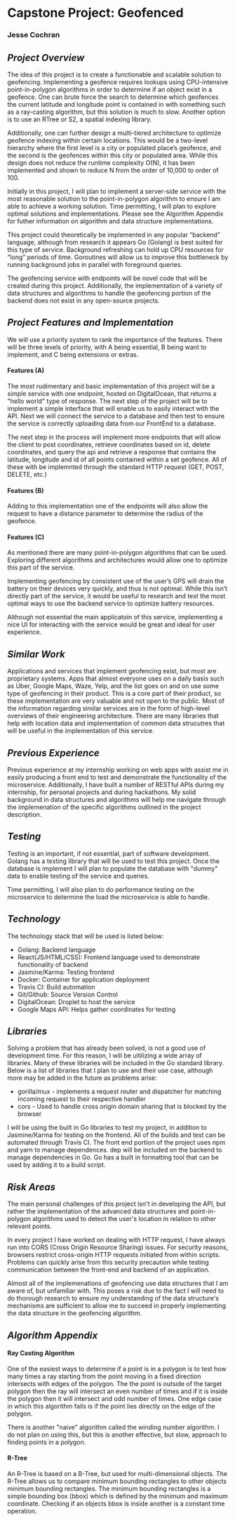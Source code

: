 # Capstone Project: Geofenced

### Jesse Cochran


## __*Project Overview*__
The idea of this project is to create a functionable and scalable solution to geofencing. Implementing a geofence requires lookups using CPU-intensive point-in-polygon algorithms in order to determine if an object exist in a geofence. One can brute force the search to determine which geofences the current latitude and longitude point is contained in with something such as a ray-casting algorithm, but this solution is much to slow. Another option is to use an RTree or S2, a spatial indexing library. 

Additionally, one can further design a multi-tiered architecture to optimize geofence indexing within certain locations. This would be a two-level hierarchy where the first level is a city or populated place’s geofence, and the second is the geofences within this city or populated area. While this design does not reduce the runtime complexity O(N), it has been implemented and shown to reduce N from the order of 10,000 to order of 100.

Initially in this project, I will plan to implement a server-side service with the most reasonable solution to the point-in-polygon algorithm to ensure I am able to achieve a working solution. Time permitting, I will plan to explore optimal solutions and implementations. Please see the Algorithm Appendix for futher information on algorithm and data structure implementations.

This project could theoretically be implemented in any popular “backend” language, although from research it appears Go (Golang) is best suited for this type of service. Background refreshing can hold up CPU resources for “long” periods of time. Goroutines will allow us to improve this bottleneck by running background jobs in parallel with foreground queries.

The geofencing service with endpoints will be novel code that will be created during this project. Additionally, the implementation of a variety of data structures and algorithms to handle the geofencing portion of the backend does not exist in any open-source projects.

## __*Project Features and Implementation*__
We will use a priority system to rank the importance of the features. There will be three levels of priority, with A being essential, B being want to implement, and C being extensions or extras.

#### **Features (A)**
The most rudimentary and basic implementation of this project will be a simple service with one endpoint, hosted on DigitalOcean, that returns a "hello world" type of response. The next step of the project will be to implement a simple interface that will enable us to easily interact with the API. Next we will connect the service to a database and then test to ensure the service is correctly uploading data from our FrontEnd to a database.

The next step in the process will implement more endpoints that will allow the client to post coordinates, retrieve coordinates based on id, delete coordinates, and query the api and retrieve a response that contains the latitude, longitude and id of all points contained within a set geofence. All of these with be implemnted through the standard HTTP request (GET, POST, DELETE, etc.)



#### **Features (B)**
Adding to this implementation one of the endpoints will also allow the request to have a distance parameter to determine the radius of the geofence. 

#### **Features (C)**

As mentioned there are many point-in-polygon algorithms that can be used. Exploring different algorithms and architectures would allow one to optimize this part of the service. 

Implementing geofencing by consistent use of the user’s GPS will drain the battery on their devices very quickly, and thus is not optimal. While this isn’t directly part of the service, it would be useful to research and test the most optimal ways to use the backend service to optimize battery resources. 

Although not essential the main applicatoin of this service, implementing a nice UI for interacting with the service would be great and ideal for user experience.


## __*Similar Work*__
Applications and services that implement geofencing exist, but most are proprietary systems. Apps that almost everyone uses on a daily basis such as Uber, Google Maps, Waze, Yelp, and the list goes on and on use some type of geofencing in their product. This is a core part of their product, so these implementation are very valuable and not open to the public. Most of the information regarding similar services are in the form of high-level overviews of their engineering architecture. There are many libraries that help with location data and implementation of common data strucutres that will be useful in the implementation of this service.


## __*Previous Experience*__
Previous experience at my internship working on web apps with assist me in easily producing a front end to test and demonstrate the functionality of the microservice. Additionally, I have built a number of RESTful APIs during my internship, for personal projects and during hackathons. My solid background in data structures and algorithms will help me navigate through the implemenation of the specific algorithms outlined in the project description. 


## __*Testing*__
Testing is an important, if not essential, part of software development. Golang has a testing library that will be used to test this project. Once the database is implement I will plan to populate the database with "dummy" data to enable testing of the service and queries. 

Time permitting, I will also plan to do performance testing on the microservice to determine the load the microservice is able to handle.

## __*Technology*__
The technology stack that will be used is listed below:
* Golang: Backend language
* React(JS/HTML/CSS): Frontend language used to demonstrate functionality of backend
* Jasmine/Karma: Testing frontend
* Docker: Container for application deployment
* Travis CI: Build automation
* Git/Github: Source Version Control
* DigitalOcean: Droplet to host the service
* Google Maps API: Helps gather coordinates for testing

## __*Libraries*__

Solving a problem that has already been solved, is not a good use of development time. For this reason, I will be uitilizing a wide array of libraries. Many of these libraries will be included in the Go standard library. Below is a list of libraries that I plan to use and their use case, although more may be added in the future as problems arise:

* gorilla/mux - implements a request router and dispatcher for matching incoming request to their respective handler
* cors - Used to handle cross origin domain sharing that is blocked by the browser


I will be using the built in Go libraries to test my project, in addition to Jasmine/Karma for testing on the frontend. All of the builds and test can be automated through Travis CI. The front end portion of the project uses npm and yarn to manage dependences. dep will be included on the backend to manage dependencies in Go. Go has a built in formatting tool that can be used by adding it to a build script.

## __*Risk Areas*__

The main personal challenges of this project isn't in developing the API, but rather the implementation of the advanced data structures and point-in-polygon algorithms used to detect the user's location in relation to other relevant points.

In every project I have worked on dealing with HTTP request, I have always run into CORS (Cross Origin Resource Sharing) issues. For security reasons, browsers restrict cross-origin HTTP requests initiated from within scripts. Problems can quickly arise from this security precaution while testing communication between the front-end and backend of an application.

Almost all of the implemenations of geofencing use data structures that I am aware of, but unfamiliar with. This poses a risk due to the fact I will need to do thorough research to ensure my understanding of the data structure's mechanisms are sufficient to allow me to succeed in properly implementing the data structure in the geofencing algorithm. 


## __*Algorithm Appendix*__

#### Ray Casting Algorithm
One of the easiest ways to determine if a point is in a polygon is to test how many times a ray starting from the point moving in a fixed direction intersects with edges of the polygon. The the point is outside of the target polygon then the ray will intersect an even number of times and if it is inside the polygon then it will intersect and odd number of times. One edge case in which this algorithm fails is if the point lies directly on the edge of the polygon. 

There is another "naive" algorithm called the winding number algorithm. I do not plan on using this, but this is another effective, but slow, approach to finding points in a polygon.

#### R-Tree
An R-Tree is based on a B-Tree, but used for multi-dimensional objects. The R-Tree allows us to compare minimum bounding rectangles to other objects minimum bounding rectangles. The minimum bounding rectangles is a simple bounding box (bbox) which is defined by the minimum and maximum coordinate. Checking if an objects bbox is inside another is a constant time operation. 
